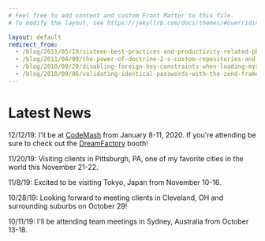 ```yaml
---
# Feel free to add content and custom Front Matter to this file.
# To modify the layout, see https://jekyllrb.com/docs/themes/#overriding-theme-defaults

layout: default
redirect_from:
  - /blog/2011/05/10/sixteen-best-practices-and-productivity-related-php-tutorials/
  - /blog/2011/04/09/the-power-of-doctrine-2-s-custom-repositories-and-native-queries/
  - /blog/2010/09/20/disabling-foreign-key-constraints-when-loading-mysql-data/
  - /blog/2010/09/06/validating-identical-passwords-with-the-zend-framework/
---
```


<h1>Latest News</h1>

12/12/19: I'll be at [CodeMash](https://www.codemash.org) from January 8-11, 2020. If you're attending be sure to check out the [DreamFactory](https://www.dreamfactory.com/) booth!

11/20/19: Visiting clients in Pittsburgh, PA, one of my favorite cities in the world this November 21-22.

11/8/19: Excited to be visiting Tokyo, Japan from November 10-16.

10/28/19: Looking forward to meeting clients in Cleveland, OH and surrounding suburbs on October 29!

10/11/19: I'll be attending team meetings in Sydney, Australia from October 13-18.

